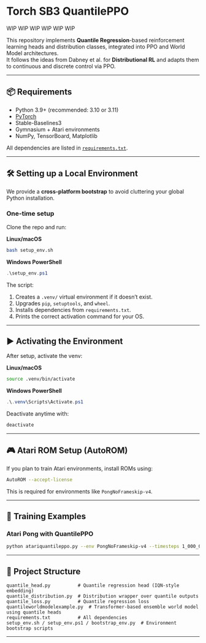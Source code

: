 # Torch SB3 QuantilePPO

WIP WIP WIP WIP WIP WIP

This repository implements **Quantile Regression**-based reinforcement learning heads and distribution classes, integrated into PPO and World Model architectures.  
It follows the ideas from Dabney et al. for **Distributional RL** and adapts them to continuous and discrete control via PPO.

---

## 📦 Requirements

- Python 3.9+ (recommended: 3.10 or 3.11)
- [PyTorch](https://pytorch.org/)
- Stable-Baselines3
- Gymnasium + Atari environments
- NumPy, TensorBoard, Matplotlib

All dependencies are listed in [`requirements.txt`](./requirements.txt).

---

## 🛠 Setting up a Local Environment

We provide a **cross-platform bootstrap** to avoid cluttering your global Python installation.

### One-time setup
Clone the repo and run:

**Linux/macOS**
```bash
bash setup_env.sh
```

**Windows PowerShell**
```powershell
.\setup_env.ps1
```

The script:
1. Creates a `.venv/` virtual environment if it doesn’t exist.
2. Upgrades `pip`, `setuptools`, and `wheel`.
3. Installs dependencies from `requirements.txt`.
4. Prints the correct activation command for your OS.

---

## ▶ Activating the Environment

After setup, activate the venv:

**Linux/macOS**
```bash
source .venv/bin/activate
```

**Windows PowerShell**
```powershell
.\.venv\Scripts\Activate.ps1
```

Deactivate anytime with:
```bash
deactivate
```

---

## 🎮 Atari ROM Setup (AutoROM)

If you plan to train Atari environments, install ROMs using:
```bash
AutoROM --accept-license
```
This is required for environments like `PongNoFrameskip-v4`.

---

## 🚀 Training Examples

### Atari Pong with QuantilePPO
```bash
python atariquantileppo.py --env PongNoFrameskip-v4 --timesteps 1_000_000
```

---

## 📂 Project Structure

```
quantile_head.py          # Quantile regression head (IQN-style embedding)
quantile_distribution.py  # Distribution wrapper over quantile outputs
quantile_loss.py          # Quantile regression loss
quantileworldmodelexample.py  # Transformer-based ensemble world model using quantile heads
requirements.txt          # All dependencies
setup_env.sh / setup_env.ps1 / bootstrap_env.py  # Environment bootstrap scripts
```

---

